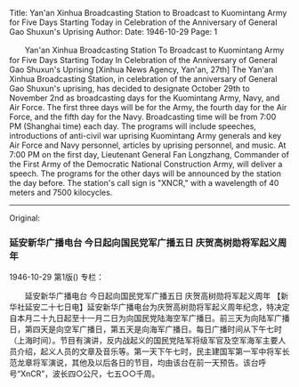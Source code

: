 Title: Yan'an Xinhua Broadcasting Station to Broadcast to Kuomintang Army for Five Days Starting Today in Celebration of the Anniversary of General Gao Shuxun's Uprising
Author:
Date: 1946-10-29
Page: 1

　　Yan'an Xinhua Broadcasting Station
    To Broadcast to Kuomintang Army for Five Days Starting Today
    In Celebration of the Anniversary of General Gao Shuxun's Uprising
    [Xinhua News Agency, Yan'an, 27th] The Yan'an Xinhua Broadcasting Station, in celebration of the anniversary of General Gao Shuxun's uprising, has decided to designate October 29th to November 2nd as broadcasting days for the Kuomintang Army, Navy, and Air Force. The first three days will be for the Army, the fourth day for the Air Force, and the fifth day for the Navy. Broadcasting time will be from 7:00 PM (Shanghai time) each day. The programs will include speeches, introductions of anti-civil war uprising Kuomintang Army generals and key Air Force and Navy personnel, articles by uprising personnel, and music. At 7:00 PM on the first day, Lieutenant General Fan Longzhang, Commander of the First Army of the Democratic National Construction Army, will deliver a speech. The programs for the other days will be announced by the station the day before. The station's call sign is "XNCR," with a wavelength of 40 meters and 7500 kilocycles.



<hr /> 

Original: 


### 延安新华广播电台  今日起向国民党军广播五日  庆贺高树勋将军起义周年

1946-10-29
第1版()
专栏：

　　延安新华广播电台
    今日起向国民党军广播五日
    庆贺高树勋将军起义周年
    【新华社延安二十七日电】延安新华广播电台为庆贺高树勋将军起义周年纪念，特决定自本月二十九日起至十一月二日为向国民党陆海空军广播日。前三天为向陆军广播日，第四天是向空军广播日，第五天是向海军广播日。每日广播时间从下午七时（上海时间）。节目有演讲，反内战起义的国民党陆军将级军官及空军海军主要人员介绍，起义人员的文章及音乐等。第一天下午七时，民主建国军第一军中将军长范龙章将军演说，其他及以后各日的节目，均由该台在前一天预告。该台呼号“XnCR”，波长四○公尺，七五○○千周。
